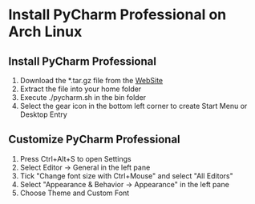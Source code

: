 # Install PyCharm Professional on Arch Linux

## Install PyCharm Professional

  1. Download the *.tar.gz file from the [WebSite](https://www.jetbrains.com/pycharm/download/?section=linux)
  2. Extract the file into your home folder
  3. Execute ./pycharm.sh in the bin folder
  4. Select the gear icon in the bottom left corner to create Start Menu or Desktop Entry

## Customize PyCharm Professional

  1. Press Ctrl+Alt+S to open Settings
  2. Select Editor -> General in the left pane
  3. Tick "Change font size with Ctrl+Mouse" and select "All Editors"
  4. Select "Appearance & Behavior -> Appearance" in the left pane
  5. Choose Theme and Custom Font
